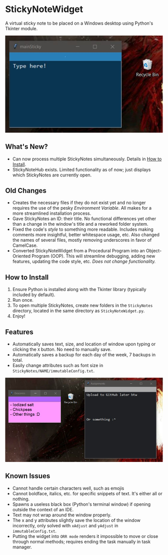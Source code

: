 # StickyNoteWidget
A virtual sticky note to be placed on a Windows desktop using Python's Tkinter module.

<p align="center">
  <img src="images/initialExample.JPG" alt="Example of Sticky Note Widget in action">
</p>

## What's New?
- Can now process multiple StickyNotes simultaneously. Details in [How to Install](#how-to-install).
- StickyNoteHub exists. Limited functionality as of now; just displays which StickyNotes are currently open.

## Old Changes
- Creates the necessary files if they do not exist yet and no longer requires the use of the pesky _Environment Variable_. All makes for a more streamlined installation process.
- Gave StickyNotes an ID: their title. No functional differences yet other than a change in the window's title and a reworked folder system.
- Fixed the code's _style_ to something more readable. Includes making comments more insightful, better whitespace usage, etc. Also changed the names of several files, mostly removing underscores in favor of CamelCase.
- Converted StickyNoteWidget from a Procedural Program into an Object-Oriented Program (OOP). This will streamline debugging, adding new features, updating the code style, etc. _Does not change functionality._

## How to Install
1. Ensure Python is installed along with the Tkinter library (typically included by default).
2. Run once.
3. To open multiple StickyNotes, create new folders in the `StickyNotes` directory, located in the same directory as `StickyNoteWidget.py`.
2. Enjoy!

## Features
- Automatically saves text, size, and location of window upon typing or clicking the `X` button. No need to manually save.
- Automatically saves a backup for each day of the week, 7 backups in total.
- Easily change attributes such as font size in `StickyNotes/NAME/immutableConfig.txt`.

<p align="center">
  <img src="images/advancedExample.JPG" alt="Example of changed attributes">
</p>

## Known Issues
- Cannot handle certain characters well, such as emojis
- Cannot boldface, italics, etc. for specific snippets of text. It's either all or nothing.
- Spawns a useless black box (Python's terminal window) if opening outside the context of an IDE.
- Text may not wrap around the window properly.
- The x and y attributes slightly save the location of the window incorrectly, only solved with `xAdjust` and `yAdjust` in `immutableConfig.txt`.
- Putting the widget into `ORR mode` renders it impossible to move or close through normal methods; requires ending the task manually in task manager.